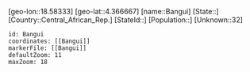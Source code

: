 ﻿---
location: [4.366667,18.58333]
mapzoom: [7,12] 
mapmarker: city 
type: City
tags:
- geo/City


SpocWebEntityId: 35916
isDeleted: false
confidential: public

---
[geo-lon::18.58333]
[geo-lat::4.366667]
[name::Bangui]
[State::]
[Country::Central_African_Rep.]
[StateId::]
[Population::]
[Unknown::32]


```leaflet
id: Bangui
coordinates: [[Bangui]]
markerFile: [[Bangui]]
defaultZoom: 11 
maxZoom: 18
```
